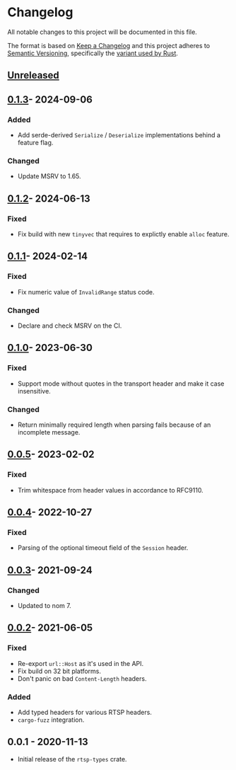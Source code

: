 # Changelog
All notable changes to this project will be documented in this file.

The format is based on [Keep a Changelog](http://keepachangelog.com/en/1.0.0/)
and this project adheres to [Semantic Versioning](http://semver.org/spec/v2.0.0.html),
specifically the [variant used by Rust](http://doc.crates.io/manifest.html#the-version-field).

## [Unreleased]

## [0.1.3]- 2024-09-06
### Added
- Add serde-derived `Serialize` / `Deserialize` implementations behind a
  feature flag.

### Changed
- Update MSRV to 1.65.

## [0.1.2]- 2024-06-13
### Fixed
- Fix build with new `tinyvec` that requires to explictly enable `alloc`
  feature.

## [0.1.1]- 2024-02-14
### Fixed
- Fix numeric value of `InvalidRange` status code.

### Changed
- Declare and check MSRV on the CI.

## [0.1.0]- 2023-06-30
### Fixed
- Support mode without quotes in the transport header and make it case
  insensitive.

### Changed
- Return minimally required length when parsing fails because of an incomplete
  message.

## [0.0.5]- 2023-02-02
### Fixed
- Trim whitespace from header values in accordance to RFC9110.

## [0.0.4]- 2022-10-27

### Fixed
- Parsing of the optional timeout field of the `Session` header.

## [0.0.3]- 2021-09-24
### Changed
- Updated to nom 7.

## [0.0.2]- 2021-06-05
### Fixed
- Re-export `url::Host` as it's used in the API.
- Fix build on 32 bit platforms.
- Don't panic on bad `Content-Length` headers.

### Added
- Add typed headers for various RTSP headers.
- `cargo-fuzz` integration.

## 0.0.1 - 2020-11-13
- Initial release of the `rtsp-types` crate.

[Unreleased]: https://github.com/sdroege/rtsp-types/compare/0.1.3...HEAD
[0.1.3]: https://github.com/sdroege/rtsp-types/compare/0.1.2...0.1.3
[0.1.2]: https://github.com/sdroege/rtsp-types/compare/0.1.1...0.1.2
[0.1.1]: https://github.com/sdroege/rtsp-types/compare/0.1.0...0.1.1
[0.1.0]: https://github.com/sdroege/rtsp-types/compare/0.0.5...0.1.0
[0.0.5]: https://github.com/sdroege/rtsp-types/compare/0.0.4...0.0.5
[0.0.4]: https://github.com/sdroege/rtsp-types/compare/0.0.3...0.0.4
[0.0.3]: https://github.com/sdroege/rtsp-types/compare/0.0.2...0.0.3
[0.0.2]: https://github.com/sdroege/rtsp-types/compare/0.0.1...0.0.2

